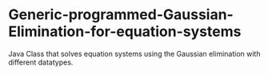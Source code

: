 # Generic-programmed-Gaussian-Elimination-for-equation-systems

Java Class that solves equation systems using the Gaussian elimination with different datatypes.
